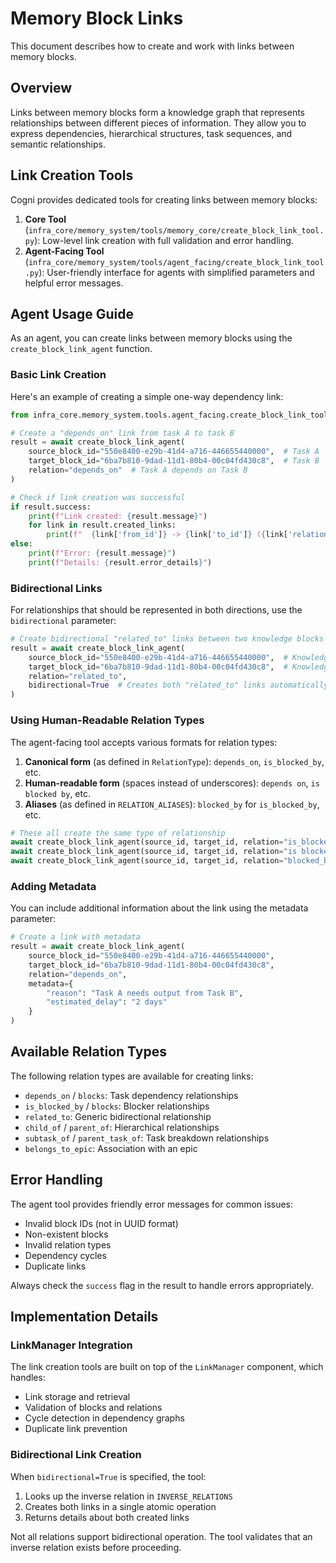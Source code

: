 # Memory Block Links

This document describes how to create and work with links between memory blocks.

## Overview

Links between memory blocks form a knowledge graph that represents relationships between different pieces of information. They allow you to express dependencies, hierarchical structures, task sequences, and semantic relationships.

## Link Creation Tools

Cogni provides dedicated tools for creating links between memory blocks:

1. **Core Tool** (`infra_core/memory_system/tools/memory_core/create_block_link_tool.py`): Low-level link creation with full validation and error handling.
2. **Agent-Facing Tool** (`infra_core/memory_system/tools/agent_facing/create_block_link_tool.py`): User-friendly interface for agents with simplified parameters and helpful error messages.

## Agent Usage Guide

As an agent, you can create links between memory blocks using the `create_block_link_agent` function.

### Basic Link Creation

Here's an example of creating a simple one-way dependency link:

```python
from infra_core.memory_system.tools.agent_facing.create_block_link_tool import create_block_link_agent

# Create a "depends_on" link from task A to task B
result = await create_block_link_agent(
    source_block_id="550e8400-e29b-41d4-a716-446655440000",  # Task A
    target_block_id="6ba7b810-9dad-11d1-80b4-00c04fd430c8",  # Task B
    relation="depends_on"  # Task A depends on Task B
)

# Check if link creation was successful
if result.success:
    print(f"Link created: {result.message}")
    for link in result.created_links:
        print(f"  {link['from_id']} -> {link['to_id']} ({link['relation']})")
else:
    print(f"Error: {result.message}")
    print(f"Details: {result.error_details}")
```

### Bidirectional Links

For relationships that should be represented in both directions, use the `bidirectional` parameter:

```python
# Create bidirectional "related_to" links between two knowledge blocks
result = await create_block_link_agent(
    source_block_id="550e8400-e29b-41d4-a716-446655440000",  # Knowledge block A
    target_block_id="6ba7b810-9dad-11d1-80b4-00c04fd430c8",  # Knowledge block B
    relation="related_to",
    bidirectional=True  # Creates both "related_to" links automatically
)
```

### Using Human-Readable Relation Types

The agent-facing tool accepts various formats for relation types:

1. **Canonical form** (as defined in `RelationType`): `depends_on`, `is_blocked_by`, etc.
2. **Human-readable form** (spaces instead of underscores): `depends on`, `is blocked by`, etc.
3. **Aliases** (as defined in `RELATION_ALIASES`): `blocked_by` for `is_blocked_by`, etc.

```python
# These all create the same type of relationship
await create_block_link_agent(source_id, target_id, relation="is_blocked_by")
await create_block_link_agent(source_id, target_id, relation="is blocked by")
await create_block_link_agent(source_id, target_id, relation="blocked_by")
```

### Adding Metadata

You can include additional information about the link using the metadata parameter:

```python
# Create a link with metadata
result = await create_block_link_agent(
    source_block_id="550e8400-e29b-41d4-a716-446655440000",
    target_block_id="6ba7b810-9dad-11d1-80b4-00c04fd430c8",
    relation="depends_on",
    metadata={
        "reason": "Task A needs output from Task B",
        "estimated_delay": "2 days"
    }
)
```

## Available Relation Types

The following relation types are available for creating links:

- `depends_on` / `blocks`: Task dependency relationships
- `is_blocked_by` / `blocks`: Blocker relationships
- `related_to`: Generic bidirectional relationship
- `child_of` / `parent_of`: Hierarchical relationships
- `subtask_of` / `parent_task_of`: Task breakdown relationships
- `belongs_to_epic`: Association with an epic

## Error Handling

The agent tool provides friendly error messages for common issues:

- Invalid block IDs (not in UUID format)
- Non-existent blocks
- Invalid relation types
- Dependency cycles
- Duplicate links

Always check the `success` flag in the result to handle errors appropriately.

## Implementation Details

### LinkManager Integration

The link creation tools are built on top of the `LinkManager` component, which handles:

- Link storage and retrieval
- Validation of blocks and relations
- Cycle detection in dependency graphs
- Duplicate link prevention

### Bidirectional Link Creation

When `bidirectional=True` is specified, the tool:

1. Looks up the inverse relation in `INVERSE_RELATIONS`
2. Creates both links in a single atomic operation
3. Returns details about both created links

Not all relations support bidirectional operation. The tool validates that an inverse relation exists before proceeding. 